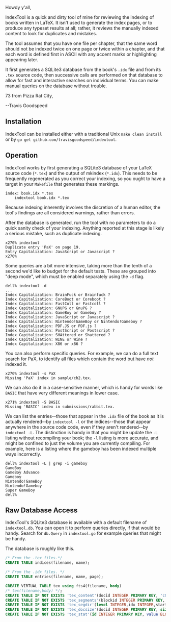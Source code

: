 
Howdy y'all,

IndexTool is a quick and dirty tool of mine for reviewing the indexing
of books written in LaTeX.  It isn't used to generate the index pages,
or to produce any typeset results at all; rather, it reviews the
manually indexed content to look for duplicates and mistakes.

The tool assumes that you have one file per chapter, that the same
word should not be indexed twice on one page or twice within a
chapter, and that each word is defined first in ASCII with any accent
marks or highlighting appearing later.

It first generates a SQLite3 database from the book's `.idx` file and
from its `.tex` source code, then successive calls are performed on
that database to allow for fast and interactive searches on individual
terms.  You can make manual queries on the database without trouble.

73 from Pizza Rat City,

--Travis Goodspeed


## Installation

IndexTool can be installed either with a traditional Unix `make clean
install` or by `go get github.com/travisgoodspeed/indextool`.

## Operation

IndexTool works by first generating a SQLite3 database of your LaTeX
source code (`*.tex`) and the output of mkindex (`*.idx`).  This needs
to be frequently regenerated as you correct your indexing, so you
ought to have a target in your `Makefile` that generates these markings.

```
index: book.idx *.tex
	indextool book.idx *.tex
```

Because indexing inherently involves the discretion of a human editor,
the tool's findings are all considered warnings, rather than errors.

After the database is generated, run the tool with no parameters to do
a quick sanity check of your indexing.  Anything reported at this
stage is likely a serious mistake, such as duplicate indexing.

```
x270% indextool
Duplicate entry 'PaX' on page 19.
Entry Capitalization: JavaScript or Javascript ?
x270%
```

Some queries are a bit more intensive, taking more than the tenth of a
second we'd like to budget for the default tests.  These are grouped
into "deep mode", which must be enabled separately using the `-d`
flag.

```
dell% indextool -d
...
Index Capitalization: BrainFuck or Brainfuck ?
Index Capitalization: CoreBoot or Coreboot ?
Index Capitalization: FastColl or Fastcoll ?
Index Capitalization: GNUPG or GnuPG ?
Index Capitalization: GameBoy or Gameboy ?
Index Capitalization: JavaScript or Javascript ?
Index Capitalization: Nintendo!GameBoy or Nintendo!Gameboy ?
Index Capitalization: PDF.JS or PDF.js ?
Index Capitalization: PostScript or Postscript ?
Index Capitalization: SHAttered or Shattered ?
Index Capitalization: WINE or Wine ?
Index Capitalization: X86 or x86 ?
```

You can also perform specific queries.  For example, we can do a full
text search for PaX, to identify all files which contain the word but
have *not* indexed it.

```
x270% indextool -s PaX
Missing 'PaX' index in sample/ch2.tex.
```

We can also do it in a case-sensitive manner, which is handy for words
like `BASIC` that have very different meanings in lower case.

```
x271% indextool -S BASIC
Missing 'BASIC' index in submissions/rabbit.tex.
```

We can list the entries--those that appear in the `.idx` file of
the book as it is actually rendered--by `indextool -l` or the
indices--those that appear anywhere in the source code code, even if
they aren't rendered--by `indextool -L`.  The distinction is handy in
that you might be update the `-L` listing without recompiling your
book; the `-l` listing is more accurate, and might be confined to just
the volume you are currently compiling.  For example, here is a listing
where the gameboy has been indexed multiple ways incorrectly.

```
dell% indextool -L | grep -i gameboy
GameBoy
GameBoy Advance
Gameboy
Nintendo!GameBoy
Nintendo!Gameboy
Super GameBoy
dell% 
```

## Raw Database Access

IndexTool's SQLite3 database is available with a default filename of
`indextool.db`.  You can open it to perform queries directly, if that
would be handy.  Search for `db.Query` in `indextool.go` for example
queries that might be handy.

The database is roughly like this.

```sql
/* From the .tex files.*/
CREATE TABLE indices(filename, name);

/* From the .idx files. */
CREATE TABLE entries(filename, name, page);

CREATE VIRTUAL TABLE tex using fts4(filename, body)
/* tex(filename,body) */;
CREATE TABLE IF NOT EXISTS 'tex_content'(docid INTEGER PRIMARY KEY, 'c0filename', 'c1body');
CREATE TABLE IF NOT EXISTS 'tex_segments'(blockid INTEGER PRIMARY KEY, block BLOB);
CREATE TABLE IF NOT EXISTS 'tex_segdir'(level INTEGER,idx INTEGER,start_block INTEGER,leaves_end_block INTEGER,end_block INTEGER,root BLOB,PRIMARY KEY(level, idx));
CREATE TABLE IF NOT EXISTS 'tex_docsize'(docid INTEGER PRIMARY KEY, size BLOB);
CREATE TABLE IF NOT EXISTS 'tex_stat'(id INTEGER PRIMARY KEY, value BLOB);
```

